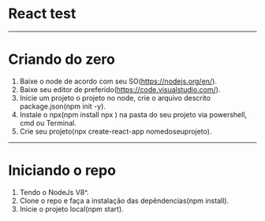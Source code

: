 # React test
--------------------------------------------------------------------------
# Criando do zero
1. Baixe o node de acordo com seu SO(https://nodejs.org/en/).
2. Baixe seu editor de preferido(https://code.visualstudio.com/).
3. Inicie um projeto o projeto no node, crie o arquivo descrito package.json(npm init -y).
4. Instale o npx(npm install npx ) na pasta do seu projeto via powershell, cmd ou Terminal.
5. Crie seu projeto(npx create-react-app nomedoseuprojeto).
------------------------------------------------------------------------------
# Iniciando o repo
1. Tendo o NodeJs V8^.
2. Clone o repo e faça a instalação das depêndencias(npm install).
3. Inicie o projeto local(npm start).

